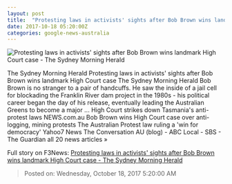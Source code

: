 ```yaml
---
layout: post
title:  "Protesting laws in activists' sights after Bob Brown wins landmark High Court case - The Sydney Morning Herald"
date: 2017-10-18 05:20:00Z
categories: google-news-australia
---
```


![Protesting laws in activists' sights after Bob Brown wins landmark High Court case - The Sydney Morning Herald](http://www.smh.com.au/content/dam/images/g/z/3/2/i/z/image.related.socialLead.620x349.gz32tw.png/1508289750413.jpg)

The Sydney Morning Herald Protesting laws in activists' sights after Bob Brown wins landmark High Court case The Sydney Morning Herald Bob Brown is no stranger to a pair of handcuffs. He saw the inside of a jail cell for blockading the Franklin River dam project in the 1980s - his political career began the day of his release, eventually leading the Australian Greens to become a major ... High Court strikes down Tasmania's anti-protest laws NEWS.com.au Bob Brown wins High Court case over anti-logging, mining protests The Australian Protest law ruling a 'win for democracy' Yahoo7 News The Conversation AU (blog) - ABC Local - SBS - The Guardian all 20 news articles »


Full story on F3News: [Protesting laws in activists' sights after Bob Brown wins landmark High Court case - The Sydney Morning Herald](http://www.f3nws.com/n/XPXTgH)

> Posted on: Wednesday, October 18, 2017 5:20:00 AM
